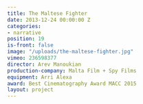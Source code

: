 ```yaml
---
title: The Maltese Fighter
date: 2013-12-24 00:00:00 Z
categories:
- narrative
position: 19
is-front: false
image: "/uploads/the-maltese-fighter.jpg"
vimeo: 236598377
director: Arev Manoukian
production-company: Malta Film + Spy Films
equipment: Arri Alexa
award: Best Cinematography Award MACC 2015
layout: project
---
```



